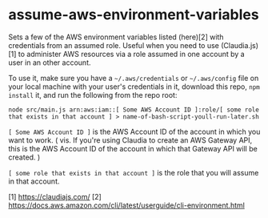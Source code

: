 # assume-aws-environment-variables

Sets a few of the AWS environment variables listed (here)[2] with credentials from an assumed role. Useful when you need to use (Claudia.js)[1] to administer AWS resources via a role assumed in one account by a user in an other account.

To use it, make sure you have a `~/.aws/credentials` or `~/.aws/config` file on your local machine with your user's credentials in it, download this repo, `npm install` it, and run the following from the repo root:

``
node src/main.js arn:aws:iam::[ Some AWS Account ID ]:role/[ some role that exists in that account ] > name-of-bash-script-youll-run-later.sh
``

`[ Some AWS Account ID ]` is the AWS Account ID of the account in which you want to work. ( vis. If you're using Claudia to create an AWS Gateway API, this is the AWS Account ID of the account in which that Gateway API will be created. )

`[ some role that exists in that account ]` is the role that you will assume in that account.

   [1] https://claudiajs.com/
   [2] https://docs.aws.amazon.com/cli/latest/userguide/cli-environment.html
   

